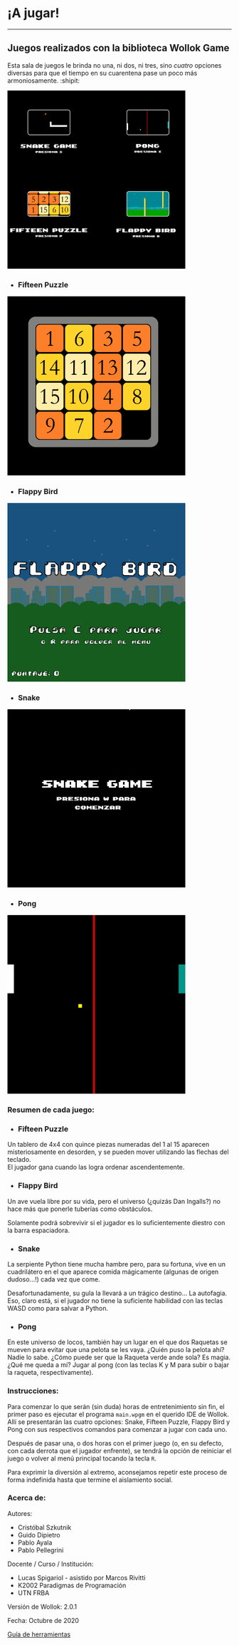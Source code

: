 # ¡A jugar!

<hr>

## Juegos realizados con la biblioteca Wollok Game

Esta sala de juegos le brinda no una, ni dos, ni tres, sino _cuatro_ opciones diversas para que el tiempo en su cuarentena pase un poco más armoniosamente. :shipit:

<img src="img/home.png" width=400 />

- ### Fifteen Puzzle  

<img src="readmeimg/15_win_3.gif" width=400 />

- ### Flappy Bird  

<img src="readmeimg/flappyGif.gif" width=400 />

- ### Snake  

<img src="readmeimg/snake.gif" width=400 />

- ### Pong

<img src="readmeimg/pongGif.gif" width=400 />

### Resumen de cada juego:

- ### Fifteen Puzzle  
Un tablero de 4x4 con quince piezas numeradas del 1 al 15 aparecen misteriosamente en desorden, y se pueden mover utilizando las flechas del teclado.  
El jugador gana cuando las logra ordenar ascendentemente.

- ### Flappy Bird  
Un ave vuela libre por su vida, pero el universo (¿quizás Dan Ingalls?) no hace más que ponerle tuberías como obstáculos.

Solamente podrá sobrevivir si el jugador es lo suficientemente diestro con la barra espaciadora.

- ### Snake  

La serpiente Python tiene mucha hambre pero, para su fortuna, vive en un cuadrilátero en el que aparece comida mágicamente (algunas de origen dudoso...!) cada vez que come.  

Desafortunadamente, su gula la llevará a un trágico destino... La autofagia.  
Eso, claro está, si el jugador no tiene la suficiente habilidad con las teclas WASD como para salvar a Python.

- ### Pong

En este universo de locos, también hay un lugar en el que dos Raquetas se mueven para evitar que una pelota se les vaya. ¿Quién puso la pelota ahí? Nadie lo sabe. ¿Cómo puede ser que la Raqueta verde ande sola? Es magia. ¿Qué me queda a mí? Jugar al pong (con las teclas K y M para subir o bajar la raqueta, respectivamente).

### Instrucciones:

Para comenzar lo que serán (sin duda) horas de entretenimiento sin fin, el primer paso es ejecutar el programa `main.wpgm` en el querido IDE de Wollok.  
Allí se presentarán las cuatro opciones: Snake, Fifteen Puzzle, Flappy Bird y Pong con sus respectivos comandos para comenzar a jugar con cada uno.

Después de pasar una, o dos horas con el primer juego (o, en su defecto, con cada derrota que el jugador enfrente), se tendrá la opción de reiniciar el juego o volver al menú principal tocando la tecla `R`.

Para exprimir la diversión al extremo, aconsejamos repetir este proceso de forma indefinida hasta que termine el aislamiento social.

### Acerca de:

Autores:
- Cristóbal Szkutnik
- Guido Dipietro
- Pablo Ayala
- Pablo Pellegrini

Docente / Curso / Institución:
- Lucas Spigariol - asistido por Marcos Rivitti
- K2002 Paradigmas de Programación
- UTN FRBA

Versión de Wollok: 2.0.1

Fecha: Octubre de 2020

[Guía de herramientas](https://www.wollok.org/documentacion/conceptos/)
